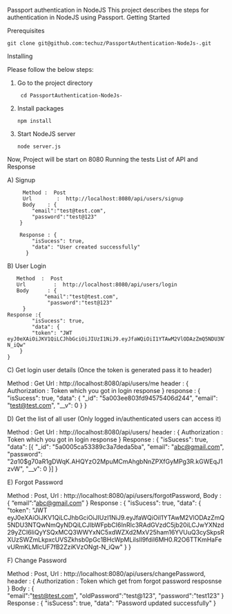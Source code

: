 Passport authentication in NodeJS 
This project describes the steps for authentication in NodeJS using Passport.
Getting Started

Prerequisites

	git clone git@github.com:techuz/PassportAuthentication-NodeJs-.git

Installing

Please follow the below steps:
1. Go to the project directory

		cd PassportAuthentication-NodeJs-

2.  Install packages

    	npm install

3.  Start NodeJS server

    	node server.js
   

   Now, Project will be start on 8080
Running the tests
List of API and Response
 
A) Signup 
    
         Method :  Post
         Url        :  http://localhost:8080/api/users/signup
         Body    : {      
			"email":"test@test.com",
  			"password":"test@123"
		}
                     
        Response : {
			"isSucess": true,
			"data": "User created successfully"
		  }



B) User Login


       Method  :  Post
       Url         :  http://localhost:8080/api/users/login
       Body      : {      
			    "email":"test@test.com",
     			 "password":"test@123"
		 }
    Response :{
			"isSucess": true,
			"data": {
			"token": "JWT eyJ0eXAiOiJKV1QiLCJhbGciOiJIUzI1NiJ9.eyJfaWQiOiI1YTAwM2VlODAzZmQ5NDU3NTQwNmQyNDQiLCJlbWFpbCI6InRlc3RAdGVzdC5jb20iLCJwYXNzd29yZCI6IiQyYSQxMCQ3WWYxNC5xdWZXd2MxV25ham16YVUuQ3cySkpsRXUzSWZmLkpxcUVSZkhsb0pGc1BHcWpMLiIsIl9fdiI6MH0.R2O6TTKmHaFevURmKLMlcUF7fB2ZziKVzONgt-N_iQw"
		}
	}


C) Get login user details (Once the token is generated pass it to header)


Method : Get
Url : http://localhost:8080/api/users/me
header : {
	Authorization : Token which you got in login response
}
response : {
	"isSucess": true,
	"data": {
	"_id": "5a003ee803fd94575406d244",
	"email": "test@test.com",
	"__v": 0
	}
}

D) Get the list of all user (Only logged in/authenticated users can access it)


Method : Get
Url    : http://localhost:8080/api/users/
header : {
	Authorization : Token which you got in login response
}
Response : {
	"isSucess": true,
	"data": [{
	"_id": "5a0005ca53389c3a7deda5ba",
	"email": "abc@gmail.com",
	"password": 			"$2a$10$g70aR1gDWqK.AHQYzO2MpuMCmAhgbNnZPXfGyMPg3R.kGWEqJ1zvW",
	"__v": 0
	}]
}



E) Forgot Password

Method : Post,
Url : http://localhost:8080/api/users/forgotPassword,
Body : {
		“email“:”abc@gmail.com”
	}
Response : {
	"isSucess": true,
	"data": {
	"token": "JWT eyJ0eXAiOiJKV1QiLCJhbGciOiJIUzI1NiJ9.eyJfaWQiOiI1YTAwM2VlODAzZmQ5NDU3NTQwNmQyNDQiLCJlbWFpbCI6InRlc3RAdGVzdC5jb20iLCJwYXNzd29yZCI6IiQyYSQxMCQ3WWYxNC5xdWZXd2MxV25ham16YVUuQ3cySkpsRXUzSWZmLkpxcUVSZkhsb0pGc1BHcWpMLiIsIl9fdiI6MH0.R2O6TTKmHaFevURmKLMlcUF7fB2ZziKVzONgt-N_iQw"
	}
}



F) Change Password


Method : Post,
Url : http://localhost:8080/api/users/changePassword,
header : {
    Authorization : Token which get from forgot password resposnse
}
Body : {      
	    "email":"test@test.com",
     	     "oldPassword":"test@123",
           "password":"test123"
	  }
Response : {
	"isSucess": true,
	"data": "Password updated successfully"
}



